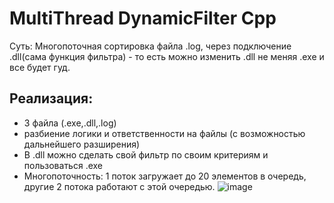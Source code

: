 # MultiThread DynamicFilter Cpp
Суть: Многопоточная сортировка файла .log, через подключение .dll(сама функция фильтра) - то есть можно изменить .dll не меняя .exe и все будет гуд.

## Реализация:
 - 3 файла (.exe,.dll,.log)
 - разбиение логики и ответственности на файлы (с возможностью дальнейшего разширения)
 - В .dll можно сделать свой фильтр по своим критериям и пользоваться .exe
 - Многопоточность: 1 поток загружает до 20 элементов в очередь, другие 2 потока работают с этой очередью.
![image](https://github.com/user-attachments/assets/39e2f6fc-dbb7-48cc-8791-80e10489a632)
